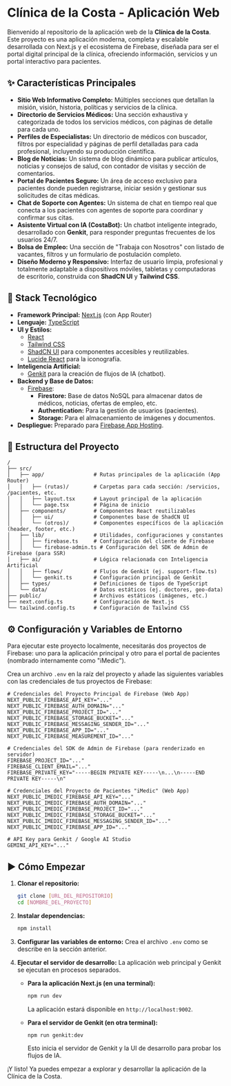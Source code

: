 # Clínica de la Costa - Aplicación Web

Bienvenido al repositorio de la aplicación web de la **Clínica de la Costa**. Este proyecto es una aplicación moderna, completa y escalable desarrollada con Next.js y el ecosistema de Firebase, diseñada para ser el portal digital principal de la clínica, ofreciendo información, servicios y un portal interactivo para pacientes.

## ✨ Características Principales

- **Sitio Web Informativo Completo:** Múltiples secciones que detallan la misión, visión, historia, políticas y servicios de la clínica.
- **Directorio de Servicios Médicos:** Una sección exhaustiva y categorizada de todos los servicios médicos, con páginas de detalle para cada uno.
- **Perfiles de Especialistas:** Un directorio de médicos con buscador, filtros por especialidad y páginas de perfil detalladas para cada profesional, incluyendo su producción científica.
- **Blog de Noticias:** Un sistema de blog dinámico para publicar artículos, noticias y consejos de salud, con contador de visitas y sección de comentarios.
- **Portal de Pacientes Seguro:** Un área de acceso exclusivo para pacientes donde pueden registrarse, iniciar sesión y gestionar sus solicitudes de citas médicas.
- **Chat de Soporte con Agentes:** Un sistema de chat en tiempo real que conecta a los pacientes con agentes de soporte para coordinar y confirmar sus citas.
- **Asistente Virtual con IA (CostaBot):** Un chatbot inteligente integrado, desarrollado con **Genkit**, para responder preguntas frecuentes de los usuarios 24/7.
- **Bolsa de Empleo:** Una sección de "Trabaja con Nosotros" con listado de vacantes, filtros y un formulario de postulación completo.
- **Diseño Moderno y Responsivo:** Interfaz de usuario limpia, profesional y totalmente adaptable a dispositivos móviles, tabletas y computadoras de escritorio, construida con **ShadCN UI** y **Tailwind CSS**.

## 🚀 Stack Tecnológico

- **Framework Principal:** [Next.js](https://nextjs.org/) (con App Router)
- **Lenguaje:** [TypeScript](https://www.typescriptlang.org/)
- **UI y Estilos:**
    - [React](https://reactjs.org/)
    - [Tailwind CSS](https://tailwindcss.com/)
    - [ShadCN UI](https://ui.shadcn.com/) para componentes accesibles y reutilizables.
    - [Lucide React](https://lucide.dev/) para la iconografía.
- **Inteligencia Artificial:**
    - [Genkit](https://firebase.google.com/docs/genkit) para la creación de flujos de IA (chatbot).
- **Backend y Base de Datos:**
    - [Firebase](https://firebase.google.com/):
        - **Firestore:** Base de datos NoSQL para almacenar datos de médicos, noticias, ofertas de empleo, etc.
        - **Authentication:** Para la gestión de usuarios (pacientes).
        - **Storage:** Para el almacenamiento de imágenes y documentos.
- **Despliegue:** Preparado para [Firebase App Hosting](https://firebase.google.com/docs/app-hosting).

## 📂 Estructura del Proyecto

```
/
├── src/
│   ├── app/                # Rutas principales de la aplicación (App Router)
│   │   ├── (rutas)/        # Carpetas para cada sección: /servicios, /pacientes, etc.
│   │   ├── layout.tsx      # Layout principal de la aplicación
│   │   └── page.tsx        # Página de inicio
│   ├── components/         # Componentes React reutilizables
│   │   ├── ui/             # Componentes base de ShadCN UI
│   │   └── (otros)/        # Componentes específicos de la aplicación (header, footer, etc.)
│   ├── lib/                # Utilidades, configuraciones y constantes
│   │   ├── firebase.ts     # Configuración del cliente de Firebase
│   │   └── firebase-admin.ts # Configuración del SDK de Admin de Firebase (para SSR)
│   ├── ai/                 # Lógica relacionada con Inteligencia Artificial
│   │   ├── flows/          # Flujos de Genkit (ej. support-flow.ts)
│   │   └── genkit.ts       # Configuración principal de Genkit
│   ├── types/              # Definiciones de tipos de TypeScript
│   └── data/               # Datos estáticos (ej. doctores, geo-data)
├── public/                 # Archivos estáticos (imágenes, etc.)
├── next.config.ts          # Configuración de Next.js
└── tailwind.config.ts      # Configuración de Tailwind CSS
```

## ⚙️ Configuración y Variables de Entorno

Para ejecutar este proyecto localmente, necesitarás dos proyectos de Firebase: uno para la aplicación principal y otro para el portal de pacientes (nombrado internamente como "iMedic").

Crea un archivo `.env` en la raíz del proyecto y añade las siguientes variables con las credenciales de tus proyectos de Firebase:

```env
# Credenciales del Proyecto Principal de Firebase (Web App)
NEXT_PUBLIC_FIREBASE_API_KEY="..."
NEXT_PUBLIC_FIREBASE_AUTH_DOMAIN="..."
NEXT_PUBLIC_FIREBASE_PROJECT_ID="..."
NEXT_PUBLIC_FIREBASE_STORAGE_BUCKET="..."
NEXT_PUBLIC_FIREBASE_MESSAGING_SENDER_ID="..."
NEXT_PUBLIC_FIREBASE_APP_ID="..."
NEXT_PUBLIC_FIREBASE_MEASUREMENT_ID="..."

# Credenciales del SDK de Admin de Firebase (para renderizado en servidor)
FIREBASE_PROJECT_ID="..."
FIREBASE_CLIENT_EMAIL="..."
FIREBASE_PRIVATE_KEY="-----BEGIN PRIVATE KEY-----\n...\n-----END PRIVATE KEY-----\n"

# Credenciales del Proyecto de Pacientes "iMedic" (Web App)
NEXT_PUBLIC_IMEDIC_FIREBASE_API_KEY="..."
NEXT_PUBLIC_IMEDIC_FIREBASE_AUTH_DOMAIN="..."
NEXT_PUBLIC_IMEDIC_FIREBASE_PROJECT_ID="..."
NEXT_PUBLIC_IMEDIC_FIREBASE_STORAGE_BUCKET="..."
NEXT_PUBLIC_IMEDIC_FIREBASE_MESSAGING_SENDER_ID="..."
NEXT_PUBLIC_IMEDIC_FIREBASE_APP_ID="..."

# API Key para Genkit / Google AI Studio
GEMINI_API_KEY="..."
```

## ▶️ Cómo Empezar

1.  **Clonar el repositorio:**
    ```bash
    git clone [URL_DEL_REPOSITORIO]
    cd [NOMBRE_DEL_PROYECTO]
    ```

2.  **Instalar dependencias:**
    ```bash
    npm install
    ```

3.  **Configurar las variables de entorno:**
    Crea el archivo `.env` como se describe en la sección anterior.

4.  **Ejecutar el servidor de desarrollo:**
    La aplicación web principal y Genkit se ejecutan en procesos separados.

    *   **Para la aplicación Next.js (en una terminal):**
        ```bash
        npm run dev
        ```
        La aplicación estará disponible en `http://localhost:9002`.

    *   **Para el servidor de Genkit (en otra terminal):**
        ```bash
        npm run genkit:dev
        ```
        Esto inicia el servidor de Genkit y la UI de desarrollo para probar los flujos de IA.

¡Y listo! Ya puedes empezar a explorar y desarrollar la aplicación de la Clínica de la Costa.
```